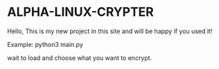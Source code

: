 # ALPHA-LINUX-CRYPTER
Hello, This is my new project in this site and will be happy if you used it!

Example: python3 main.py 

wait to load and choose what you want to encrypt.

